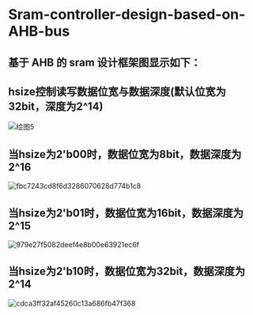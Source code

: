 # Sram-controller-design-based-on-AHB-bus
## 基于 AHB 的 sram 设计框架图显示如下：

## hsize控制读写数据位宽与数据深度(默认位宽为32bit，深度为2^14)

![绘图5](https://user-images.githubusercontent.com/71707557/182754272-dd9540d8-3b8e-4967-a1ff-0342555d659a.png)

## 当hsize为2'b00时，数据位宽为8bit，数据深度为2^16

![fbc7243cd8f6d3286070628d774b1c8](https://user-images.githubusercontent.com/71707557/182756040-11988dca-7215-4767-9a53-8653e4ba6a65.png)

## 当hsize为2'b01时，数据位宽为16bit，数据深度为2^15

![979e27f5082deef4e8b00e63921ec6f](https://user-images.githubusercontent.com/71707557/182756083-7677d5d5-4924-4a9b-aad2-4096af8ff2ab.png)

## 当hsize为2'b10时，数据位宽为32bit，数据深度为2^14

![cdca3ff32af45260c13a686fb47f368](https://user-images.githubusercontent.com/71707557/182756109-daa0d467-e2a6-4313-9f7f-42238b6ffb14.png)
